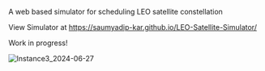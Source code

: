 A web based simulator for scheduling LEO satellite constellation

View Simulator at https://saumyadip-kar.github.io/LEO-Satellite-Simulator/

Work in progress!


![Instance3_2024-06-27](https://github.com/Saumyadip-Kar/LEO-Satellite-Simulator/assets/73751675/33b27b9a-ef75-4eb0-a43c-411f43190b27)
